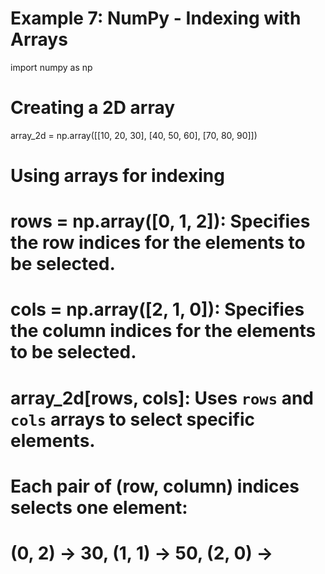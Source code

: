 # Example 7: NumPy - Indexing with Arrays
import numpy as np

# Creating a 2D array
array_2d = np.array([[10, 20, 30], [40, 50, 60], [70, 80, 90]])

# Using arrays for indexing
# rows = np.array([0, 1, 2]): Specifies the row indices for the elements to be selected.
# cols = np.array([2, 1, 0]): Specifies the column indices for the elements to be selected.
# array_2d[rows, cols]: Uses `rows` and `cols` arrays to select specific elements.
#                       Each pair of (row, column) indices selects one element:
#                       (0, 2) -> 30, (1, 1) -> 50, (2, 0) -> 
